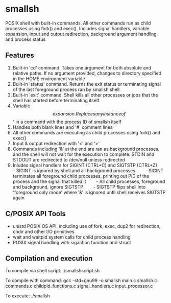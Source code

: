 # smallsh

POSIX shell with built-in commands. All other commands run as child processes using fork() and exec(). Includes signal handlers, variable expansion, input and output redirection, background argument handling, and process status

## Features

1. Built-in 'cd' command. Takes one argument for both absolute and relative paths. If no argument provided, changes to directory specified in the HOME environment variable
2. Built-in 'status' command. Returns the exit status or terminating signal of the last foreground process ran by smallsh shell
3. Built-in 'exit' command. Shell kills all other processes or jobs that the shell has started before terminating itself
4. Variable $$ expansion. Replaces any instance of '$$' in a command with the process ID of smallsh itself
5. Handles both blank lines and '#' comment lines
6. All other commands are executing as child processes using fork() and exec()
7. Input & output redirection with '<' and '>'
8. Commands including '&' at the end are ran as background processes, and the shell will not wait for the execution to complete. STDIN and STDOUT are redirected to /dev/null unless redirected
9. Inludes signal handlers for SIGINT (CTRL+C) and SIGTSTP (CTRL+Z)
 &nbsp;&nbsp;&nbsp;&nbsp;&nbsp;&nbsp; - SIGINT is ignored by shell and all background processes
 &nbsp;&nbsp;&nbsp;&nbsp;&nbsp;&nbsp; - SIGINT terminates all foreground child processes, printing out PID of the process and the signal that killed it
 &nbsp;&nbsp;&nbsp;&nbsp;&nbsp;&nbsp; - All child processes, foreground and background, ignore SIGTSTP
 &nbsp;&nbsp;&nbsp;&nbsp;&nbsp;&nbsp; - SIGTSTP flips shell into 'foreground only mode' where '&' is ignored until shell receives SIGTSTP again

## C/POSIX API Tools

- unistd POSIX OS API, including use of fork, exec, dup2 for redirection, chdir and other I/O primitives
- wait and waitpid system calls for child process handling
- POSIX signal handling with sigaction function and struct

## Compilation and execution

To compile via shell script:
./smallshscript.sh

To compile with command:
gcc -std=gnu99 -o smallsh main.c smallsh.c commands.c childpid_functions.c signal_handlers.c input_processor.c

To execute:
./smallsh
